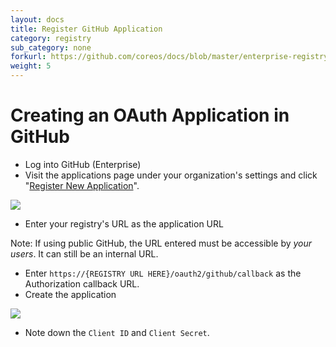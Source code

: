 ```yaml
---
layout: docs
title: Register GitHub Application
category: registry
sub_category: none
forkurl: https://github.com/coreos/docs/blob/master/enterprise-registry/github-app/index.md
weight: 5
---
```


# Creating an OAuth Application in GitHub

- Log into GitHub (Enterprise)
- Visit the applications page under your organization's settings and click "<a href="https://github.com/settings/applications/new">Register New Application</a>".

<img src="{{site.baseurl}}/docs/enterprise-registry/github-app/register-app.png" class="image-center"/>

- Enter your registry's URL as the application URL

Note: If using public GitHub, the URL entered must be accessible by *your users*. It can still be an internal URL.

- Enter `https://{REGISTRY URL HERE}/oauth2/github/callback` as the Authorization callback URL.
- Create the application

<img src="{{site.baseurl}}/docs/enterprise-registry/github-app/view-app.png" class="image-center"/>

- Note down the `Client ID` and `Client Secret`.
